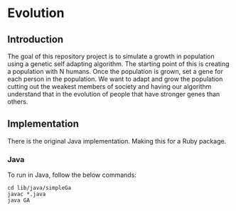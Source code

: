 # Evolution
## Introduction
The goal of this repository project is to simulate a growth in population using a genetic self adapting algorithm. The starting point of this is creating a population with N humans. Once the population is grown, set a gene for each person in the population. We want to adapt and grow the population cutting out the weakest members of society and having our algorithm understand that in the evolution of people that have stronger genes than others.

## Implementation
There is the original Java implementation. Making this for a Ruby package.

### Java
To run in Java, follow the below commands:

	cd lib/java/simpleGa
	javac *.java
	java GA

